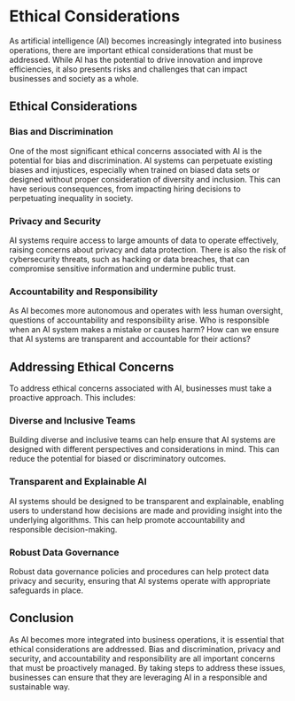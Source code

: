 Ethical Considerations
======================================================================================

As artificial intelligence (AI) becomes increasingly integrated into business operations, there are important ethical considerations that must be addressed. While AI has the potential to drive innovation and improve efficiencies, it also presents risks and challenges that can impact businesses and society as a whole.

Ethical Considerations
----------------------

### Bias and Discrimination

One of the most significant ethical concerns associated with AI is the potential for bias and discrimination. AI systems can perpetuate existing biases and injustices, especially when trained on biased data sets or designed without proper consideration of diversity and inclusion. This can have serious consequences, from impacting hiring decisions to perpetuating inequality in society.

### Privacy and Security

AI systems require access to large amounts of data to operate effectively, raising concerns about privacy and data protection. There is also the risk of cybersecurity threats, such as hacking or data breaches, that can compromise sensitive information and undermine public trust.

### Accountability and Responsibility

As AI becomes more autonomous and operates with less human oversight, questions of accountability and responsibility arise. Who is responsible when an AI system makes a mistake or causes harm? How can we ensure that AI systems are transparent and accountable for their actions?

Addressing Ethical Concerns
---------------------------

To address ethical concerns associated with AI, businesses must take a proactive approach. This includes:

### Diverse and Inclusive Teams

Building diverse and inclusive teams can help ensure that AI systems are designed with different perspectives and considerations in mind. This can reduce the potential for biased or discriminatory outcomes.

### Transparent and Explainable AI

AI systems should be designed to be transparent and explainable, enabling users to understand how decisions are made and providing insight into the underlying algorithms. This can help promote accountability and responsible decision-making.

### Robust Data Governance

Robust data governance policies and procedures can help protect data privacy and security, ensuring that AI systems operate with appropriate safeguards in place.

Conclusion
----------

As AI becomes more integrated into business operations, it is essential that ethical considerations are addressed. Bias and discrimination, privacy and security, and accountability and responsibility are all important concerns that must be proactively managed. By taking steps to address these issues, businesses can ensure that they are leveraging AI in a responsible and sustainable way.
